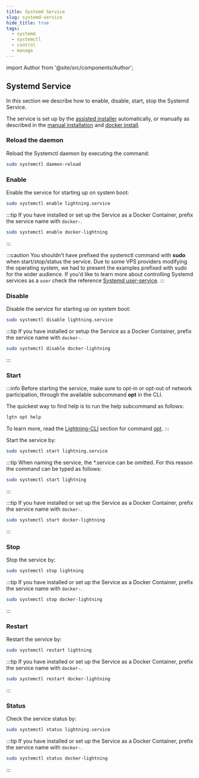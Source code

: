 ```yaml
---
title: Systemd Service
slug: systemd-service
hide_title: true
tags:
  - systemd
  - systemctl
  - control
  - manage
---
```


import Author from '@site/src/components/Author';

## Systemd Service

In this section we describe how to enable, disable, start, stop the Systemd Service.

The service is set up by the [assisted installer](#assisted-installer) automatically, or manually as described in the [manual installation](/docs/node/install#manual-installation) and [docker install](/docs/node/install#docker-installation).

### Reload the daemon

Reload the Systemctl daemon by executing the command:

```sh
sudo systemctl daemon-reload
```

### Enable

Enable the service for starting up on system boot:

```sh
sudo systemctl enable lightning.service
```

:::tip
If you have installed or set up the Service as a Docker Container, prefix the service name with `docker-`.

```sh
sudo systemctl enable docker-lightning
```
:::

:::caution
You shouldn't have prefixed the systemctl command with **sudo** when start/stop/status the service. Due to some VPS providers modifying the operating system, we had to present the examples prefixed with sudo for the wider audience. If you'd like to learn more about controlling Systemd services as a `user` check the reference [Systemd user-service](/references/Systemd/user-service).
:::

### Disable

Disable the service for starting up on system boot:

```sh
sudo systemctl disable lightning.service
```

:::tip
If you have installed or setup the Service as a Docker Container, prefix the service name with `docker-`.

```sh
sudo systemctl disable docker-lightning
```
:::

### Start

:::info
Before starting the service, make sure to opt-in or opt-out of network participation, through the available subcommand **opt** in the CLI.

The quickest way to find help is to run the help subcommand as follows:

```sh
lgtn opt help
```

To learn more, read the [Lightning-CLI](/docs/node/lightning-cli) section for command [opt](/docs/node/lightning-cli#opt).
:::

Start the service by:

```sh
sudo systemctl start lightning.service
```

:::tip
When naming the service, the *.service can be omitted. For this reason the command can be typed as follows:

```sh
sudo systemctl start lightning
```
:::


:::tip
If you have installed or set up the Service as a Docker Container, prefix the service name with `docker-`.

```sh
sudo systemctl start docker-lightning
```
:::

### Stop

Stop the service by:

```sh
sudo systemctl stop lightning
```

:::tip
If you have installed or set up the Service as a Docker Container, prefix the service name with `docker-`.

```sh
sudo systemctl stop docker-lightning
```
:::

### Restart

Restart the service by:

```sh
sudo systemctl restart lightning
```

:::tip
If you have installed or set up the Service as a Docker Container, prefix the service name with `docker-`.

```sh
sudo systemctl restart docker-lightning
```
:::

### Status

Check the service status by:

```sh
sudo systemctl status lightning.service
```

:::tip
If you have installed or set up the Service as a Docker Container, prefix the service name with `docker-`.

```sh
sudo systemctl status docker-lightning
```
:::

<Author
    name="Helder Oliveira"
    image="https://github.com/heldrida.png"
    title="Software Developer + DX"
    url="https://github.com/heldrida"
/>
